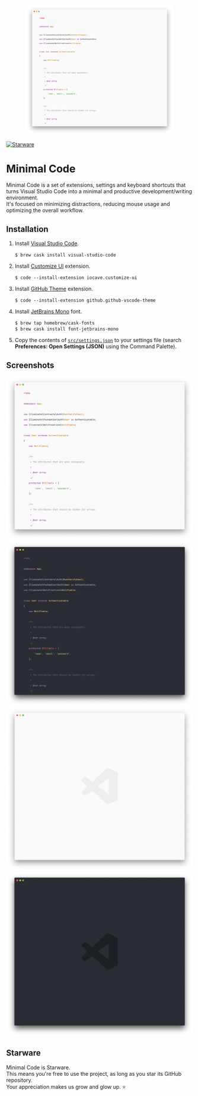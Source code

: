 <p align="center"><img src="screenshots/code-light.png" width="400"></p>

[![Starware](https://img.shields.io/badge/Starware-⭐-black?labelColor=f9b00d)](https://github.com/zepfietje/starware)

# Minimal Code

Minimal Code is a set of extensions, settings and keyboard shortcuts that turns Visual Studio Code into a minimal and productive development/writing environment.  
It's focused on minimizing distractions, reducing mouse usage and optimizing the overall workflow.

## Installation

1. Install [Visual Studio Code](https://code.visualstudio.com/Download).
   ```console
   $ brew cask install visual-studio-code
   ```
2. Install [Customize UI](https://marketplace.visualstudio.com/items?itemName=iocave.customize-ui) extension.
   ```console
   $ code --install-extension iocave.customize-ui
   ```
3. Install [GitHub Theme](https://marketplace.visualstudio.com/items?itemName=GitHub.github-vscode-theme) extension.
   ```console
   $ code --install-extension github.github-vscode-theme
   ```
4. Install [JetBrains Mono](https://www.jetbrains.com/lp/mono/) font.
   ```console
   $ brew tap homebrew/cask-fonts
   $ brew cask install font-jetbrains-mono
   ```
5. Copy the contents of [`src/settings.json`](src/settings.json) to your settings file (search **Preferences: Open Settings (JSON)** using the Command Palette).

## Screenshots

![code light](screenshots/code-light.png)
![code dark](screenshots/code-dark.png)
![empty light](screenshots/empty-light.png)
![empty dark](screenshots/empty-dark.png)

## Starware

Minimal Code is Starware.  
This means you're free to use the project, as long as you star its GitHub repository.  
Your appreciation makes us grow and glow up. ⭐
